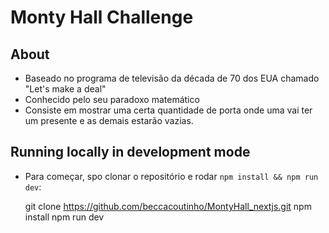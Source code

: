 # Monty Hall Challenge

## About

- Baseado no programa de televisão da década de 70 dos EUA chamado "Let's make a deal"
- Conhecido pelo seu paradoxo matemático
- Consiste em mostrar uma certa quantidade de porta onde uma vai ter um presente e as demais estarão vazias.

## Running locally in development mode

- Para começar, spo clonar o repositório e rodar `npm install && npm run dev`:

    git clone https://github.com/beccacoutinho/MontyHall_nextjs.git
    npm install
    npm run dev


